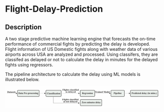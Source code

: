 # Flight-Delay-Prediction

## Description 

A two stage predictive machine learning engine that forecasts the on-time performance of commercial fights by predicting the delay is developed. Flight information of US Domestic fights along with weather data of various airports across USA are analyzed and processed. Using classifers, they are classifed as delayed or not to calculate the delay in minutes for the delayed fights using regressors.

The pipeline architecture to calculate the delay using ML models is illustrated below.

<p>
    <img src="FLIGHT_DELAY.png" width="1500" alt="Pipeline Architecture">
</p>
